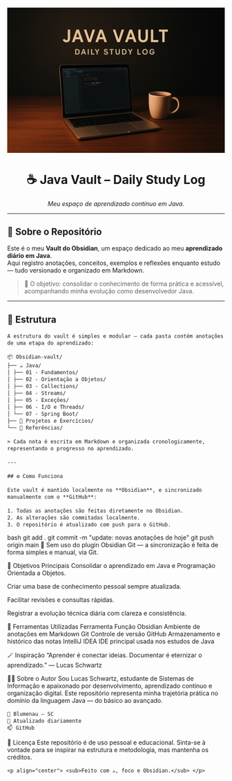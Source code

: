 <!-- Banner -->
<p align="center">
  <img src="https://raw.githubusercontent.com/SchwartzLucas/Obsidian-vault/main/assets/banner.png" alt="Java Vault – Daily Study Log" width="800">
</p>

<h1 align="center">☕ Java Vault – Daily Study Log</h1>
<p align="center">
  <em>Meu espaço de aprendizado contínuo em Java.</em>
</p>

---

## 🧠 Sobre o Repositório

Este é o meu **Vault do Obsidian**, um espaço dedicado ao meu **aprendizado diário em Java**.  
Aqui registro anotações, conceitos, exemplos e reflexões enquanto estudo — tudo versionado e organizado em Markdown.  

> 🎯 O objetivo: consolidar o conhecimento de forma prática e acessível, acompanhando minha evolução como desenvolvedor Java.

---

## 📂 Estrutura
```
A estrutura do vault é simples e modular — cada pasta contém anotações de uma etapa do aprendizado:

📦 Obsidian-vault/
├── ☕ Java/
│ ├── 01 - Fundamentos/
│ ├── 02 - Orientação a Objetos/
│ ├── 03 - Collections/
│ ├── 04 - Streams/
│ ├── 05 - Exceções/
│ ├── 06 - I/O e Threads/
│ └── 07 - Spring Boot/
├── 🧩 Projetos e Exercícios/
└── 📘 Referências/

> Cada nota é escrita em Markdown e organizada cronologicamente, representando o progresso no aprendizado.

---

## ⚙️ Como Funciona

Este vault é mantido localmente no **Obsidian**, e sincronizado manualmente com o **GitHub**:

1. Todas as anotações são feitas diretamente no Obsidian.
2. As alterações são commitadas localmente.
3. O repositório é atualizado com push para o GitHub.

```
bash
git add .
git commit -m "update: novas anotações de hoje"
git push origin main
🔄 Sem uso do plugin Obsidian Git — a sincronização é feita de forma simples e manual, via Git.

🧭 Objetivos Principais
Consolidar o aprendizado em Java e Programação Orientada a Objetos.

Criar uma base de conhecimento pessoal sempre atualizada.

Facilitar revisões e consultas rápidas.

Registrar a evolução técnica diária com clareza e consistência.

🧩 Ferramentas Utilizadas
Ferramenta	Função
Obsidian	Ambiente de anotações em Markdown
Git	Controle de versão
GitHub	Armazenamento e histórico das notas
IntelliJ IDEA	IDE principal usada nos estudos de Java

🪄 Inspiração
“Aprender é conectar ideias.
Documentar é eternizar o aprendizado.”
— Lucas Schwartz

👨‍💻 Sobre o Autor
Sou Lucas Schwartz, estudante de Sistemas de Informação e apaixonado por desenvolvimento, aprendizado contínuo e organização digital.
Este repositório representa minha trajetória prática no domínio da linguagem Java — do básico ao avançado.
```
📍 Blumenau – SC
📅 Atualizado diariamente
📫 GitHub
```
📜 Licença
Este repositório é de uso pessoal e educacional.
Sinta-se à vontade para se inspirar na estrutura e metodologia, mas mantenha os créditos.
```
<p align="center"> <sub>Feito com ☕, foco e Obsidian.</sub> </p>
